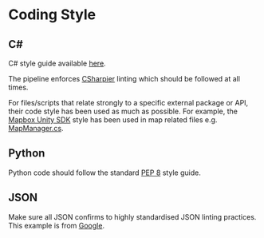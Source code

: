 # Coding Style

## C\#

C\# style guide available [here](https://learn.microsoft.com/en-us/dotnet/csharp/fundamentals/coding-style/coding-conventions).

The pipeline enforces [CSharpier](https://csharpier.com/) linting which should be followed at all times.

For files/scripts that relate strongly to a specific external package or API, their code style has been used as much as possible. For example, the [Mapbox Unity SDK](https://github.com/mapbox/mapbox-unity-sdk/blob/develop/CODING-STYLE.md) style has been used in map related files e.g. [MapManager.cs](CENSIS-AR-App/Assets/Scripts/CENSIS/Runtime/MapManager.cs).

## Python

Python code should follow the standard [PEP 8](https://peps.python.org/pep-0008/) style guide.

## JSON

Make sure all JSON confirms to highly standardised JSON linting practices. This example is from [Google](https://google.github.io/styleguide/jsoncstyleguide.xml).

